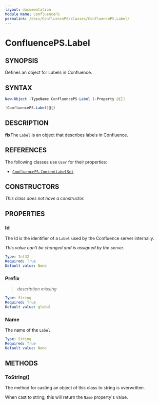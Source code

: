 ```yaml
---
layout: documentation
Module Name: ConfluencePS
permalink: /docs/ConfluencePS/classes/ConfluencePS.Label/
---
```

# ConfluencePS.Label

## SYNOPSIS

Defines an object for Labels in Confluence.

## SYNTAX

```powershell
New-Object -TypeName ConfluencePS.Label [-Property @{}]

[ConfluencePS.Label]@{}
```

## DESCRIPTION

**fix**The `Label` is an object that describes labels in Confluence.

## REFERENCES

The following classes use `User` for their properties:

- [`ConfluencePS.ContentLabelSet`](/docs/ConfluencePS/classes/ConfluencePS.ContentLabelSet/)

## CONSTRUCTORS

_This class does not have a constructor._

## PROPERTIES

### Id

The Id is the identifier of a `Label` used by the Confluence server internally.

_This value can't be changed and is assigned by the server._

```yaml
Type: Int32
Required: True
Default value: None
```

### Prefix

<!-- TODO -->
> _description missing_

```yaml
Type: String
Required: True
Default value: global
```

### Name

The name of the `Label`.

```yaml
Type: String
Required: True
Default value: None
```

## METHODS

### ToString()

The method for casting an object of this class to string is overwritten.

When cast to string, this will return the `Name` property's value.

